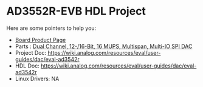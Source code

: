 # AD3552R-EVB HDL Project

Here are some pointers to help you:
  * [Board Product Page](https://www.analog.com/en/resources/evaluation-hardware-and-software/evaluation-boards-kits/eval-ad3542r.html)
  * Parts : [ Dual Channel, 12-/16-Bit, 16 MUPS, Multispan, Multi-IO SPI DAC ](https://www.analog.com/en/products/AD3542R.html)
  * Project Doc: https://wiki.analog.com/resources/eval/user-guides/dac/eval-ad3542r
  * HDL Doc: https://wiki.analog.com/resources/eval/user-guides/dac/eval-ad3542r
  * Linux Drivers: NA